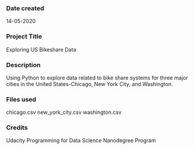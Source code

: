 ### Date created
14-05-2020

### Project Title
Exploring US Bikeshare Data

### Description
Using Python to explore data related to bike share systems for three major cities in the United States-Chicago, New York City, and Washington.

### Files used
chicago.csv
new_york_city.csv
washington.csv

### Credits
Udacity Programming for Data Science Nanodegree Program
